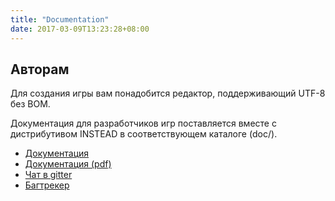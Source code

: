 ```yaml
---
title: "Documentation"
date: 2017-03-09T13:23:28+08:00
---
```


## Авторам

Для создания игры вам понадобится редактор, поддерживающий UTF-8 без BOM.

Документация для разработчиков игр поставляется вместе с дистрибутивом INSTEAD в соответствующем
каталоге (doc/).

* [Документация](https://github.com/instead-hub/instead/blob/master/doc/stead3.md)
* [Документация (pdf)](http://club.syscall.ru/s/download/stead3.pdf)
* [Чат в gitter](https://gitter.im/instead-hub/instead)
* [Багтрекер](https://github.com/instead-hub/instead/issues)
